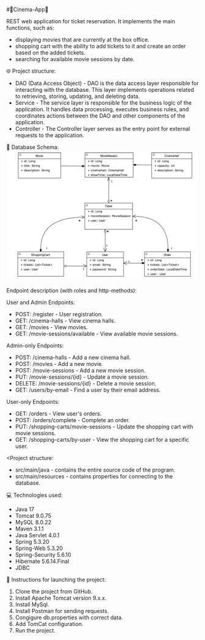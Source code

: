 ﻿#🎥Cinema-App🎥

REST web application for ticket reservation. It implements the main functions, such as:
- displaying movies that are currently at the box office.
- shopping cart with the ability to add tickets to it and create an order based on the added tickets.
- searching for available movie sessions by date.

🌐 Project structure:
- DAO (Data Access Object) - DAO is the data access layer responsible for interacting with the database. This layer implements operations related to retrieving, storing, updating, and deleting data.
- Service - The service layer is responsible for the business logic of the application. It handles data processing, executes business rules, and coordinates actions between the DAO and other components of the application.
- Controller - The Controller layer serves as the entry point for external requests to the application.

📝 Database Schema:
![img_1.png](img_1.png)

Endpoint description (with roles and http-methods):

User and Admin Endpoints:
- POST: /register - User registration.
- GET: /cinema-halls - View cinema halls.
- GET: /movies - View movies.
- GET: /movie-sessions/available - View available movie sessions.

Admin-only Endpoints:
- POST: /cinema-halls - Add a new cinema hall.
- POST: /movies - Add a new movie.
- POST: /movie-sessions - Add a new movie session.
- PUT: /movie-sessions/{id} - Update a movie session.
- DELETE: /movie-sessions/{id} - Delete a movie session.
- GET: /users/by-email - Find a user by their email address.

User-only Endpoints:
- GET: /orders - View user's orders.
- POST: /orders/complete - Complete an order.
- PUT: /shopping-carts/movie-sessions - Update the shopping cart with movie sessions.
- GET: /shopping-carts/by-user - View the shopping cart for a specific user.

<Project structure:
- src/main/java - contains the entire source code of the program.
- src/main/resources - contains properties for connecting to the database.

💻 Technologies used:

- Java 17
- Tomcat 9.0.75
- MySQL 8.0.22
- Maven 3.1.1
- Java Servlet 4.0.1
- Spring 5.3.20
- Spring-Web 5.3.20
- Spring-Security 5.6.10
- Hibernate 5.6.14.Final
- JDBC

🚀 Instructions for launching the project:

1) Clone the project from GitHub.
2) Install Apache Tomcat version 9.x.x.
3) Install MySql.
4) Install Postman for sending requests.
5) Congigure db.properties with correct data.
6) Add TomCat configuration.
7) Run the project.
